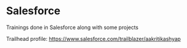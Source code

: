 # Salesforce
Trainings done in Salesforce along with some projects 

Trailhead profile: https://www.salesforce.com/trailblazer/aakritikashyap 
